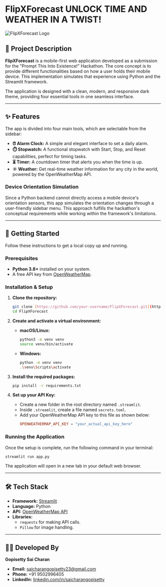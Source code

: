 # FlipXForecast UNLOCK TIME AND WEATHER IN A TWIST!

![FlipXForecast Logo](logo-png.jpg)

## 📖 Project Description

**FlipXForecast** is a mobile-first web application developed as a submission for the "Prompt This Into Existence!" Hackathon. The core concept is to provide different functionalities based on how a user holds their mobile device. This implementation simulates that experience using Python and the Streamlit framework.

The application is designed with a clean, modern, and responsive dark theme, providing four essential tools in one seamless interface.

---

## ✨ Features

The app is divided into four main tools, which are selectable from the sidebar:

* **⏰ Alarm Clock:** A simple and elegant interface to set a daily alarm.
* **⏱️ Stopwatch:** A functional stopwatch with Start, Stop, and Reset capabilities, perfect for timing tasks.
* **⏳ Timer:** A countdown timer that alerts you when the time is up.
* **☀️ Weather:** Get real-time weather information for any city in the world, powered by the OpenWeatherMap API.

### Device Orientation Simulation

Since a Python backend cannot directly access a mobile device's orientation sensors, this app simulates the orientation changes through a user-friendly sidebar menu. This approach fulfills the hackathon's conceptual requirements while working within the framework's limitations.

---

## 🚀 Getting Started

Follow these instructions to get a local copy up and running.

### Prerequisites

* **Python 3.8+** installed on your system.
* A free API key from [OpenWeatherMap](https://openweathermap.org/appid).

### Installation & Setup

1.  **Clone the repository:**
    ```bash
    git clone [https://github.com/your-username/FlipXForecast.git](https://github.com/your-username/FlipXForecast.git)
    cd FlipXForecast
    ```

2.  **Create and activate a virtual environment:**
    * **macOS/Linux:**
        ```bash
        python3 -m venv venv
        source venv/bin/activate
        ```
    * **Windows:**
        ```bash
        python -m venv venv
        .\venv\Scripts\activate
        ```

3.  **Install the required packages:**
    ```bash
    pip install -r requirements.txt
    ```

4.  **Set up your API Key:**
    * Create a new folder in the root directory named `.streamlit`.
    * Inside `.streamlit`, create a file named `secrets.toml`.
    * Add your OpenWeatherMap API key to this file as shown below:
        ```toml
        OPENWEATHERMAP_API_KEY = "your_actual_api_key_here"
        ```

### Running the Application

Once the setup is complete, run the following command in your terminal:

```bash
streamlit run app.py
```

The application will open in a new tab in your default web browser.

---

## 🛠️ Tech Stack

* **Framework:** [Streamlit](https://streamlit.io/)
* **Language:** Python
* **API:** [OpenWeatherMap API](https://openweathermap.org/api)
* **Libraries:**
    * `requests` for making API calls.
    * `Pillow` for image handling.

---

## 👨‍💻 Developed By

**Gopisetty Sai Charan**

* **Email:** [saicharangopisetty23@gmail.com](mailto:saicharangopisetty23@gmail.com)
* **Phone:** +91 9502996405
* **LinkedIn:** [linkedin.com/in/saicharangopisetty](https://www.linkedin.com/in/saicharangopisetty)
